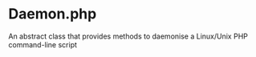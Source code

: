 # Daemon.php
An abstract class that provides methods to daemonise a Linux/Unix PHP command-line script
